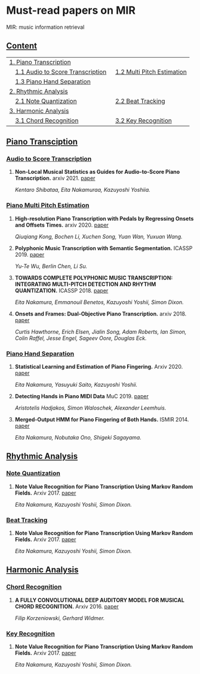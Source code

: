 # Must-read papers on MIR
MIR: music information retrieval


## [Content](#content)
<table>
<tr><td colspan="2"><a href="#piano-transcription">1. Piano Transcription</a></td></tr>
<tr>
    <td>&emsp;<a href="#audio-to-score-transcriptions">1.1 Audio to Score Transcription</a></td>
    <td>&ensp;<a href="#Piano-Multi-Pitch-Estimation">1.2 Multi Pitch Estimation</a></td>
</tr>   
<tr>
    <td>&emsp;<a href="#Piano-Hand-Separationn">1.3 Piano Hand Separation</a></td>
    <td></td>
</tr>   
<tr><td colspan="2"><a href="#Rhythmic-Analysis">2. Rhythmic Analysis</a></td></tr>
<tr>
    <td>&emsp;<a href="#Note-Quantization">2.1 Note Quantization</a></td>
    <td>&ensp;<a href="#Beat-Trackingn">2.2 Beat Tracking</a></td>
</tr>   
<tr><td colspan="2"><a href="#Harmonic-Analysis">3. Harmonic Analysis</a></td></tr>
<tr>
    <td>&emsp;<a href="#Chord-Recognition">3.1 Chord Recognition</a></td>
    <td>&ensp;<a href="#Key-Recognition">3.2 Key Recognition</a></td>
</tr>
</table>

## [Piano Transciption](#content) 

### [Audio to Score Transcription](#content)
1. **Non-Local Musical Statistics as Guides for Audio-to-Score Piano Transcription.** arxiv 2021. [paper](https://arxiv.org/pdf/2008.12710.pdf)

    *Kentaro Shibataa, Eita Nakamuraa, Kazuyoshi Yoshiia.* 
    

### [Piano Multi Pitch Estimation](#content)

1. **High-resolution Piano Transcription with Pedals by Regressing Onsets and Offsets Times.** arxiv 2020. [paper](https://arxiv.org/pdf/2010.01815.pdf)

    *Qiuqiang Kong, Bochen Li, Xuchen Song, Yuan Wan, Yuxuan Wang.* 
    
1. **Polyphonic Music Transcription with Semantic Segmentation.** ICASSP 2019. [paper](https://ieeexplore.ieee.org/document/8682605/)

    *Yu-Te Wu, Berlin Chen, Li Su.* 
    
1. **TOWARDS COMPLETE POLYPHONIC MUSIC TRANSCRIPTION: INTEGRATING MULTI-PITCH DETECTION AND RHYTHM QUANTIZATION.** ICASSP 2018. [paper](https://eita-nakamura.github.io/articles/AudioAndMIDITranscription_ICASSP2018.pdf)

    *Eita Nakamura, Emmanouil Benetos, Kazuyoshi Yoshii, Simon Dixon.* 
    
1. **Onsets and Frames: Dual-Objective Piano Transcription.** arxiv 2018. [paper](https://arxiv.org/pdf/1710.11153.pdf)

    *Curtis Hawthorne, Erich Elsen, Jialin Song, Adam Roberts, Ian Simon, Colin Raffel, Jesse Engel, Sageev Oore, Douglas Eck.* 



### [Piano Hand Separation](#content)

1. **Statistical Learning and Estimation of Piano Fingering.** Arxiv 2020. [paper](https://arxiv.org/pdf/1904.10237.pdf)

    *Eita Nakamura, Yasuyuki Saito, Kazuyoshi Yoshii.* 
    
    
1. **Detecting Hands in Piano MIDI Data** MuC 2019. [paper](http://www.cemfi.de/wp-content/papercite-data/pdf/hadjakos-2019-detectinghands.pdf)

    *Aristotelis Hadjakos, Simon Waloschek, Alexander Leemhuis.* 
    
    
1. **Merged-Output HMM for Piano Fingering of Both Hands.** ISMIR 2014. [paper](https://zenodo.org/record/1415152#.YK8zzKgzaUk)

    *Eita Nakamura, Nobutaka Ono, Shigeki Sagayama.* 


## [Rhythmic Analysis](#content) 


### [Note Quantization](#content)

1. **Note Value Recognition for Piano Transcription Using Markov Random Fields.** Arxiv 2017. [paper](https://arxiv.org/pdf/1703.08144.pdf)

    *Eita Nakamura, Kazuyoshi Yoshii, Simon Dixon.* 
    
    
### [Beat Tracking](#content)

1. **Note Value Recognition for Piano Transcription Using Markov Random Fields.** Arxiv 2017. [paper](https://arxiv.org/pdf/1703.08144.pdf)

    *Eita Nakamura, Kazuyoshi Yoshii, Simon Dixon.* 


## [Harmonic Analysis](#content) 

### [Chord Recognition](#content)

1. **A FULLY CONVOLUTIONAL DEEP AUDITORY MODEL FOR MUSICAL CHORD RECOGNITION.** Arxiv 2016. [paper](https://arxiv.org/pdf/1612.05082.pdf)

    *Filip Korzeniowski, Gerhard Widmer.* 


### [Key Recognition](#content)

1. **Note Value Recognition for Piano Transcription Using Markov Random Fields.** Arxiv 2017. [paper](https://arxiv.org/pdf/1703.08144.pdf)

    *Eita Nakamura, Kazuyoshi Yoshii, Simon Dixon.* 
